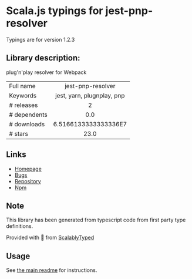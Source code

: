 
# Scala.js typings for jest-pnp-resolver

Typings are for version 1.2.3

## Library description:
plug'n'play resolver for Webpack

|                    |                 |
| ------------------ | :-------------: |
| Full name          | jest-pnp-resolver |
| Keywords           | jest, yarn, plugnplay, pnp |
| # releases         | 2 |
| # dependents       | 0.0 |
| # downloads        | 6.5166133333333336E7 |
| # stars            | 23.0 |

## Links
- [Homepage](https://github.com/arcanis/jest-pnp-resolver)
- [Bugs](https://github.com/arcanis/jest-pnp-resolver/issues)
- [Repository](https://github.com/arcanis/jest-pnp-resolver)
- [Npm](https://www.npmjs.com/package/jest-pnp-resolver)
    


## Note
This library has been generated from typescript code from first party type definitions.

Provided with :purple_heart: from [ScalablyTyped](https://github.com/oyvindberg/ScalablyTyped)

## Usage
See [the main readme](../../readme.md) for instructions.



